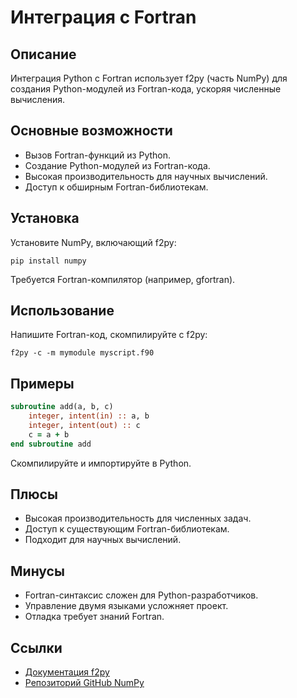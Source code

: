 # Интеграция с Fortran

## Описание
Интеграция Python с Fortran использует f2py (часть NumPy) для создания Python-модулей из Fortran-кода, ускоряя численные вычисления.

## Основные возможности
- Вызов Fortran-функций из Python.
- Создание Python-модулей из Fortran-кода.
- Высокая производительность для научных вычислений.
- Доступ к обширным Fortran-библиотекам.

## Установка
Установите NumPy, включающий f2py:
```
pip install numpy
```
Требуется Fortran-компилятор (например, gfortran).

## Использование
Напишите Fortran-код, скомпилируйте с f2py:
```
f2py -c -m mymodule myscript.f90
```

## Примеры
```fortran
subroutine add(a, b, c)
    integer, intent(in) :: a, b
    integer, intent(out) :: c
    c = a + b
end subroutine add
```
Скомпилируйте и импортируйте в Python.

## Плюсы
- Высокая производительность для численных задач.
- Доступ к существующим Fortran-библиотекам.
- Подходит для научных вычислений.

## Минусы
- Fortran-синтаксис сложен для Python-разработчиков.
- Управление двумя языками усложняет проект.
- Отладка требует знаний Fortran.

## Ссылки
- [Документация f2py](https://numpy.org/doc/stable/f2py/)
- [Репозиторий GitHub NumPy](https://github.com/numpy/numpy)

